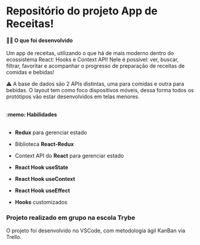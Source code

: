 # Repositório do projeto App de Receitas!

  <summary><strong>👨‍💻 O que foi desenvolvido</strong></summary><br />
  Um app de receitas, utilizando o que há de mais moderno dentro do ecossistema React: Hooks e Context API!
  Nele é possível: ver, buscar, filtrar, favoritar e acompanhar o progresso de preparação de receitas de comidas e bebidas!
  
  ⚠️ A base de dados são 2 APIs distintas, uma para comidas e outra para bebidas.
  O layout tem como foco dispositivos móveis, dessa forma todos os protótipos vão estar desenvolvidos em telas menores.
  <br/>
   <br/>
  <summary><strong>:memo: Habilidades</strong></summary><br/>
  
  - **Redux** para gerenciar estado
 
  - Biblioteca **React-Redux**
  
  - Context API do **React** para gerenciar estado
  
  - **React Hook useState**
  
  - **React Hook useContext**
  
  - **React Hook useEffect**
  
  - **Hooks** customizados

### Projeto realizado em grupo na escola Trybe

O projeto foi desenvolvido no VSCode, com metodologia ágil KanBan via Trello.

<!-- Olá, Tryber!
Esse é apenas um arquivo inicial para o README do seu projeto no qual você pode customizar e reutilizar todas as vezes que for executar o trybe-publisher.

Para deixá-lo com a sua cara, basta alterar o seguinte arquivo da sua máquina: ~/.student-repo-publisher/custom/_NEW_README.md

É essencial que você preencha esse documento por conta própria, ok?
Não deixe de usar nossas dicas de escrita de README de projetos, e deixe sua criatividade brilhar!
:warning: IMPORTANTE: você precisa deixar nítido:
- quais arquivos/pastas foram desenvolvidos por você; 
- quais arquivos/pastas foram desenvolvidos por outra pessoa estudante;
- quais arquivos/pastas foram desenvolvidos pela Trybe.
-->
